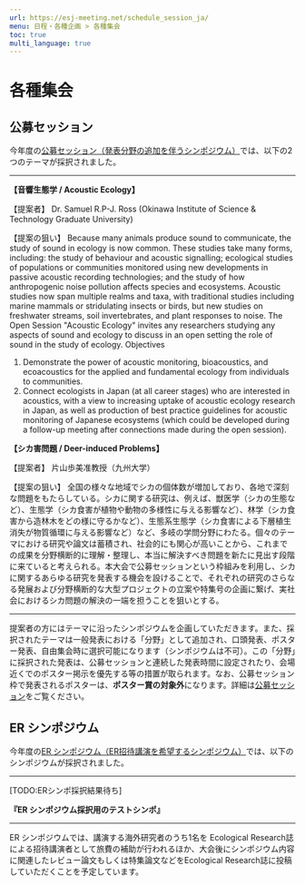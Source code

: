 ```yaml
---
url: https://esj-meeting.net/schedule_session_ja/
menu: 日程・各種企画 > 各種集会
toc: true
multi_language: true
---
```


# 各種集会

## 公募セッション

今年度の[公募セッション（発表分野の追加を伴うシンポジウム）](opensession_ja)では、以下の2つのテーマが採択されました。

---

**【音響生態学 / Acoustic Ecology】**

【提案者】
 Dr. Samuel R.P-J. Ross (Okinawa Institute of Science & Technology Graduate University)

【提案の狙い】
Because many animals produce sound to communicate, the study of sound in ecology is now common. These studies take many forms, including: the study of behaviour and acoustic signalling; ecological studies of populations or communities monitored using new developments in passive acoustic recording technologies; and the study of how anthropogenic noise pollution affects species and ecosystems. Acoustic studies now span multiple realms and taxa, with traditional studies including marine mammals or stridulating insects or birds, but new studies on freshwater streams, soil invertebrates, and plant responses to noise. The Open Session "Acoustic Ecology" invites any researchers studying any aspects of sound and ecology to discuss in an open setting the role of sound in the study of ecology.
Objectives
1. Demonstrate the power of acoustic monitoring, bioacoustics, and ecoacoustics for the applied and fundamental ecology from individuals to communities.
2. Connect ecologists in Japan (at all career stages) who are interested in acoustics, with a view to increasing uptake of acoustic ecology research in Japan, as well as production of best practice guidelines for acoustic monitoring of Japanese ecosystems (which could be developed during a follow-up meeting after connections made during the open session).

**【シカ害問題 / Deer-induced Problems】**

【提案者】
片山歩美准教授（九州大学）

【提案の狙い】
全国の様々な地域でシカの個体数が増加しており、各地で深刻な問題をもたらしている。シカに関する研究は、例えば、獣医学（シカの生態など）、生態学（シカ食害が植物や動物の多様性に与える影響など）、林学（シカ食害から造林木をどの様に守るかなど）、生態系生態学（シカ食害による下層植生消失が物質循環に与える影響など）など、多岐の学問分野にわたる。個々のテーマにおける研究や論文は蓄積され、社会的にも関心が高いことから、これまでの成果を分野横断的に理解・整理し、本当に解決すべき問題を新たに見出す段階に来ていると考えられる。本大会で公募セッションという枠組みを利用し、シカに関するあらゆる研究を発表する機会を設けることで、それぞれの研究のさらなる発展および分野横断的な大型プロジェクトの立案や特集号の企画に繋げ、実社会におけるシカ問題の解決の一端を担うことを狙いとする。

---

提案者の方にはテーマに沿ったシンポジウムを企画していただきます。また、採択されたテーマは一般発表における「分野」として追加され、口頭発表、ポスター発表、自由集会時に選択可能になります（シンポジウムは不可）。この「分野」に採択された発表は、公募セッションと連続した発表時間に設定されたり、会場近くでのポスター掲示を優先する等の措置が取られます。なお、公募セッション枠で発表されるポスターは、**ポスター賞の対象外**になります。詳細は[公募セッション](opensession_ja)をご覧ください。

## ER シンポジウム
今年度の[ER シンポジウム（ER招待講演を希望するシンポジウム）](er_symposium_ja)では、以下のシンポジウムが採択されました。

---

[TODO:ERシンポ採択結果待ち]

**『ER シンポジウム採択用のテストシンポ』**

---

ER シンポジウムでは、講演する海外研究者のうち1名を Ecological Research誌による招待講演者として旅費の補助が行われるほか、大会後にシンポジウム内容に関連したレビュー論文もしくは特集論文などをEcological Research誌に投稿していただくことを予定しています。
